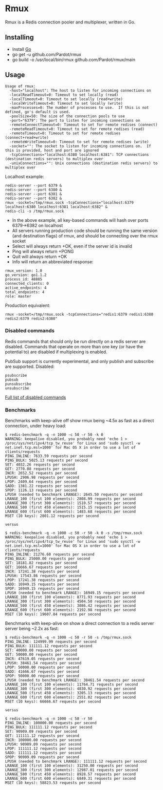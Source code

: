 # Rmux #

Rmux is a Redis connection pooler and multiplexer, written in Go.  

## Installing ##

- Install [Go](http://golang.org/doc/install) 
- go get -u github.com/Pardot/rmux
- go build -o /usr/local/bin/rmux github.com/Pardot/rmux/main


## Usage ##

```
Usage of rmux:
  -host="localhost": The host to listen for incoming connections on
  -localReadTimeout=0: Timeout to set locally (read)
  -localTimeout=0: Timeout to set locally (read+write)
  -localWriteTimeout=0: Timeout to set locally (write)
  -maxProcesses=0: The number of processes to use.  If this is not defined, go's default is used.
  -poolSize=50: The size of the connection pools to use
  -port="6379": The port to listen for incoming connections on
  -remoteConnectTimeout=0: Timeout to set for remote redises (connect)
  -remoteReadTimeout=0: Timeout to set for remote redises (read)
  -remoteTimeout=0: Timeout to set for remote redises (connect+read+write)
  -remoteWriteTimeout=0: Timeout to set for remote redises (write)
  -socket="": The socket to listen for incoming connections on.  If this is provided, host and port are ignored
  -tcpConnections="localhost:6380 localhost:6381": TCP connections (destination redis servers) to multiplex over
  -unixConnections="": Unix connections (destination redis servers) to multiplex over
```

Localhost example:
```
redis-server --port 6379 &
redis-server --port 6380 &
redis-server --port 6381 &
redis-server --port 6382 &
rmux -socket=/tmp/rmux.sock -tcpConnections="localhost:6379 localhost:6380 localhost:6381 localhost:6382" &
redis-cli -s /tmp/rmux.sock
```

- In the above example, all key-based commands will hash over ports 6379->6382 on localhost
- All servers running production code should be running the same version (and destination flags) of rmux, and should be connecting over the rmux socket
- Select will always return +OK, even if the server id is invalid
- Ping will always return +PONG
- Quit will always return +OK
- Info will return an abbreviated response:

```
rmux_version: 1.0
go_version: go1.1.2
process_id: 48885
connected_clients: 0
active_endpoints: 4
total_endpoints: 4
role: master
```

Production equivalent:
```
rmux -socket=/tmp/rmux.sock -tcpConnections="redis1:6379 redis1:6380 redis2:6379 redis2:6380"
```

### Disabled commands ###

Redis commands that should only be run directly on a redis server are disabled.  Commands that operate on more than one key (or have the potential to) are disabled if multiplexing is enabled.

PubSub support is currently experimental, and only publish and subscribe are supported.
Disabled:
```
psubscribe
pubsub
punsubscribe
unsubscribe
```

[Full list of disabled commands](DISABLED_COMMANDS.md)

### Benchmarks ###

Benchmarks with keep-alive off show rmux being ~4.5x as fast as a direct connection, under heavy load:
```
$ redis-benchmark -q -n 1000 -c 50 -r 50 -k 0 
WARNING: keepalive disabled, you probably need 'echo 1 > /proc/sys/net/ipv4/tcp_tw_reuse' for Linux and 'sudo sysctl -w net.inet.tcp.msl=1000' for Mac OS X in order to use a lot of clients/requests
PING_INLINE: 7633.59 requests per second
PING_BULK: 5025.13 requests per second
SET: 4032.26 requests per second
GET: 2770.08 requests per second
INCR: 2652.52 requests per second
LPUSH: 2906.98 requests per second
LPOP: 2409.64 requests per second
SADD: 1381.22 requests per second
SPOP: 1126.13 requests per second
LPUSH (needed to benchmark LRANGE): 2645.50 requests per second
LRANGE_100 (first 100 elements): 2808.99 requests per second
LRANGE_300 (first 300 elements): 1510.57 requests per second
LRANGE_500 (first 450 elements): 1515.15 requests per second
LRANGE_600 (first 600 elements): 1483.68 requests per second
MSET (10 keys): 2801.12 requests per second

versus

$ redis-benchmark -q -n 1000 -c 50 -r 50 -k 0 -s /tmp/rmux.sock 
WARNING: keepalive disabled, you probably need 'echo 1 > /proc/sys/net/ipv4/tcp_tw_reuse' for Linux and 'sudo sysctl -w net.inet.tcp.msl=1000' for Mac OS X in order to use a lot of clients/requests
PING_INLINE: 21276.60 requests per second
PING_BULK: 25000.00 requests per second
SET: 18181.82 requests per second
GET: 16666.67 requests per second
INCR: 17241.38 requests per second
LPUSH: 17543.86 requests per second
LPOP: 17241.38 requests per second
SADD: 16949.15 requests per second
SPOP: 16949.15 requests per second
LPUSH (needed to benchmark LRANGE): 16949.15 requests per second
LRANGE_100 (first 100 elements): 8771.93 requests per second
LRANGE_300 (first 300 elements): 4504.50 requests per second
LRANGE_500 (first 450 elements): 3086.42 requests per second
LRANGE_600 (first 600 elements): 2192.98 requests per second
MSET (10 keys): 19607.84 requests per second
```
Benchmarks with keep-alive on show a direct connection to a redis server server being ~2.2x as fast:
```
$ redis-benchmark -q -n 1000 -c 50 -r 50 -s /tmp/rmux.sock 
PING_INLINE: 124999.99 requests per second
PING_BULK: 111111.12 requests per second
SET: 40000.00 requests per second
GET: 50000.00 requests per second
INCR: 47619.05 requests per second
LPUSH: 38461.54 requests per second
LPOP: 50000.00 requests per second
SADD: 41666.67 requests per second
SPOP: 50000.00 requests per second
LPUSH (needed to benchmark LRANGE): 38461.54 requests per second
LRANGE_100 (first 100 elements): 11764.71 requests per second
LRANGE_300 (first 300 elements): 4830.92 requests per second
LRANGE_500 (first 450 elements): 3205.13 requests per second
LRANGE_600 (first 600 elements): 2551.02 requests per second
MSET (10 keys): 66666.67 requests per second

versus

$ redis-benchmark -q -n 1000 -c 50 -r 50
PING_INLINE: 100000.00 requests per second
PING_BULK: 111111.12 requests per second
SET: 90909.09 requests per second
GET: 111111.12 requests per second
INCR: 100000.00 requests per second
LPUSH: 90909.09 requests per second
LPOP: 111111.12 requests per second
SADD: 111111.12 requests per second
SPOP: 90909.09 requests per second
LPUSH (needed to benchmark LRANGE): 111111.12 requests per second
LRANGE_100 (first 100 elements): 31250.00 requests per second
LRANGE_300 (first 300 elements): 12987.01 requests per second
LRANGE_500 (first 450 elements): 8928.57 requests per second
LRANGE_600 (first 600 elements): 6849.31 requests per second
MSET (10 keys): 58823.53 requests per second
```

